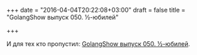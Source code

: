 +++
date = "2016-04-04T20:22:08+03:00"
draft = false
title = "GolangShow выпуск 050. ½-юбилей"

+++

<p>И для тех кто пропустил: <a href="https://golangshow.com/episode/2016/03-31-050/">GolangShow выпуск 050. &frac12;-юбилей</a>.</p>

